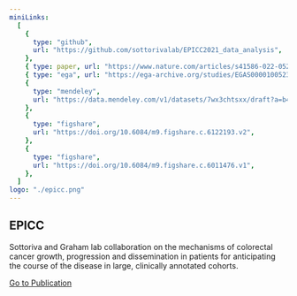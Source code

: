 ```yaml
---
miniLinks:
  [
    {
      type: "github",
      url: "https://github.com/sottorivalab/EPICC2021_data_analysis",
    },
    { type: paper, url: "https://www.nature.com/articles/s41586-022-05202-1" },
    { type: "ega", url: "https://ega-archive.org/studies/EGAS00001005230" },
    {
      type: "mendeley",
      url: "https://data.mendeley.com/v1/datasets/7wx3chtsxx/draft?a=b4295445-b3b1-459b-a0ea-a5d970c6778b",
    },
    {
      type: "figshare",
      url: "https://doi.org/10.6084/m9.figshare.c.6122193.v2",
    },
    {
      type: "figshare",
      url: "https://doi.org/10.6084/m9.figshare.c.6011476.v1",
    },
  ]
logo: "./epicc.png"
---
```


## EPICC

Sottoriva and Graham lab collaboration on the mechanisms of colorectal
cancer growth, progression and dissemination in patients for anticipating
the course of the disease in large, clinically annotated cohorts.

<a href="https://www.nature.com/articles/s41586-022-05311-x" class="ht-button">
  Go to Publication
</a>
